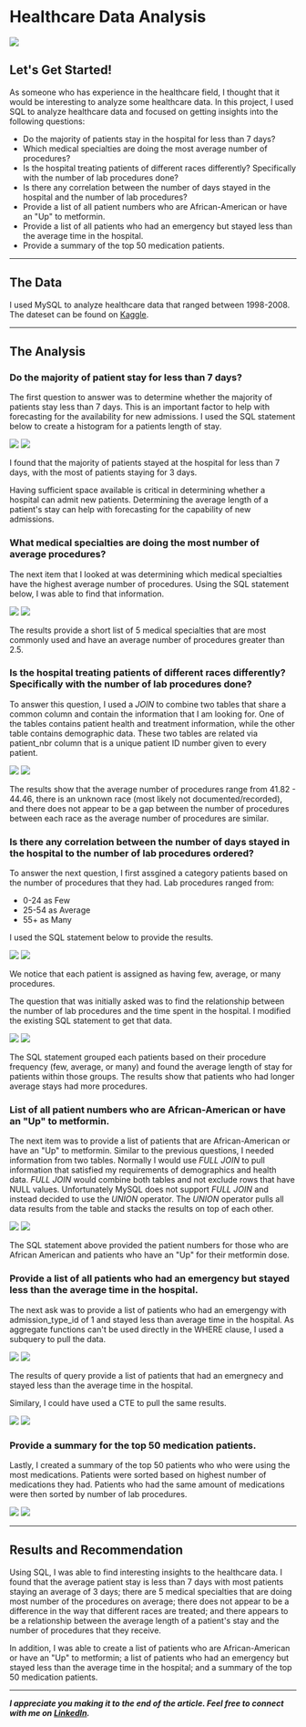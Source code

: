 
# Healthcare Data Analysis

<img src="images/HealthCare_Analysis_Cover.png"/>

## Let's Get Started!

As someone who has experience in the healthcare field, I thought that it would be interesting to analyze some healthcare data. In this project, I used SQL to analyze healthcare data and focused on getting insights into the following questions:

  - Do the majority of patients stay in the hospital for less than 7 days?
  - Which medical specialties are doing the most average number of procedures? 
  - Is the hospital treating patients of different races differently? Specifically with the number of lab procedures done?
  - Is there any correlation between the number of days stayed in the hospital and the number of lab procedures?
  - Provide a list of all patient numbers who are African-American or have an "Up" to metformin.
  - Provide a list of all patients who had an emergency but stayed less than the average time in the hospital.
  - Provide a summary of the top 50 medication patients.

---

## The Data
I used MySQL to analyze healthcare data that ranged between 1998-2008. The dateset can be found on [Kaggle](https://www.kaggle.com/code/iabhishekofficial/prediction-on-hospital-readmission/data?select=diabetic_data.csv).


---

## The Analysis
 
### Do the majority of patient stay for less than 7 days?

The first question to answer was to determine whether the majority of patients stay less than 7 days. This is an important factor to help with forecasting for the availability for new admissions. I used the SQL statement below to create a histogram for a patients length of stay.

<img src="images/Healthcare_Analysis_patient_stay.png"/>
<img src="images/Healthcare_Analysis_patient_stay_results.png"/>

I found that the majority of patients stayed at the hospital for less than 7 days, with the most of patients staying for 3 days. 

Having sufficient space available is critical in determining whether a hospital can admit new patients. Determining the average length of a patient's stay can help with forecasting for the capability of new admissions.


### What medical specialties are doing the most number of average procedures?

The next item that I looked at was determining which medical specialties have the highest average number of procedures. Using the SQL statement below, I was able to find that information.

<img src="images/Healthcare_Analysis_medical_specialties.png"/>
<img src="images/Healthcare_Analysis_medical_specialties_results.png"/>

The results provide a short list of 5 medical specialties that are most commonly used and have an average number of procedures greater than 2.5.


### Is the hospital treating patients of different races differently? Specifically with the number of lab procedures done?

To answer this question, I used a *JOIN* to combine two tables that share a common column and contain the information that I am looking for. One of the tables contains patient health and treatment information, while the other table contains demographic data. These two tables are related via patient_nbr column that is a unique patient ID number given to every patient.

<img src="images/Healthcare_Analysis_demographics.png"/>
<img src="images/Healthcare_Analysis_demographics_results.png"/>

The results show that the average number of procedures range from 41.82 - 44.46, there is an unknown race (most likely not documented/recorded), and there does not appear to be a gap between the number of procedures between each race as the average number of procedures are similar. 


### Is there any correlation between the number of days stayed in the hospital to the number of lab procedures ordered? 

To answer the next question, I first assgined a category patients based on the number of procedures that they had. Lab procedures ranged from:

 - 0-24 as Few
 - 25-54 as Average
 - 55+ as Many
 
I used the SQL statement below to provide the results.

<img src="images/Healthcare_Analysis_procedures.png"/>
<img src="images/Healthcare_Analysis_procedures_results.png"/>

We notice that each patient is assigned as having few, average, or many procedures.

The question that was initially asked was to find the relationship between the number of lab procedures and the time spent in the hospital. I modified the existing SQL statement to get that data.

<img src="images/Healthcare_Analyisis_procedure_avgtime.png"/>
<img src="images/Healthcare_Analyisis_procedure_avgtime_results.png"/>

The SQL statement grouped each patients based on their procedure frequency (few, average, or many) and found the average length of stay for patients within those groups. The results show that patients who had longer average stays had more procedures. 


### List of all patient numbers who are African-American or have an "Up" to metformin.

The next item was to provide a list of patients that are African-American or have an "Up" to metformin. Similar to the previous questions, I needed information from two tables. Normally I would use *FULL JOIN* to pull information that satisfied my requirements of demographics and health data. *FULL JOIN* would combine both tables and not exclude rows that have NULL values. Unfortunately MySQL does not support *FULL JOIN* and instead decided to use the *UNION* operator. The *UNION* operator pulls all data results from the table and stacks the results on top of each other. 

<img src="images/Healthcare_Analysis_demographics_metformin.png"/>
<img src="images/Healthcare_Analysis_demographics_metformin_results.png"/>

The SQL statement above provided the patient numbers for those who are African American and patients who have an "Up" for their metformin dose.

### Provide a list of all patients who had an emergency but stayed less than the average time in the hospital.

The next ask was to provide a list of patients who had an emergengy with admission_type_id of 1 and stayed less than average time in the hospital. As aggregate functions can't be used directly in the WHERE clause, I used a subquery to pull the data. 

<img src="images/Healthcare_Analysis_subquery.png"/>
<img src="images/Healthcare_Analysis_subquery_results.png"/>

The results of query provide a list of patients that had an emergnecy and stayed less than the average time in the hospital.

Similary, I could have used a CTE to pull the same results. 

<img src="images/Healthcare_Analysis_cte.png"/>
<img src="images/Healthcare_Analysis_cte_results.png"/>


### Provide a summary for the top 50 medication patients.

Lastly, I created a summary of the top 50 patients who who were using the most medications. Patients were sorted based on highest number of medications they had. Patients who had the same amount of medications were then sorted by number of lab procedures.

<img src="images/Healthcare_Analysis_summary.png"/>
<img src="images/Healthcare_Analysis_summary_results.png"/>


---

## Results and Recommendation

Using SQL, I was able to find interesting insights to the healthcare data. I found that the average patient stay is less than 7 days with most patients staying an average of 3 days; there are 5 medical specialties that are doing most number of the procedures on average; there does not appear to be a difference in the way that different races are treated; and there appears to be a relationship between the average length of a patient's stay and the number of procedures that they receive. 

In addition, I was able to create a list of patients who are African-American or have an "Up" to metformin; a list of patients who had an emergency but stayed less than the average time in the hospital; and a summary of the top 50 medication patients.

---

***I appreciate you making it to the end of the article. Feel free to connect with me on [LinkedIn](https://www.linkedin.com/in/jbespinoza/).***
